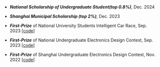 - ***National Scholarship of Undergraduate Student(top 0.8%)***, Dec. 2024

- ***Shanghai Municipal Scholarship (top 2%)***, Dec. 2023

- ***First-Prize*** of National University Students Intelligent Car Race, Sep. 2023  [[code]](https://github.com/SORMaker/CH32-Bike-Overland)

- ***First-Prize*** of National Undergraduate Electronics Design Contest, Sep. 2023 [[code]](https://github.com/SORMaker/2023NUEDC)

- ***First-Prize*** of Shanghai Undergraduate Electronics Design Contest, Nov. 2022 [[code]](https://github.com/SORMaker/My_2022TICup)